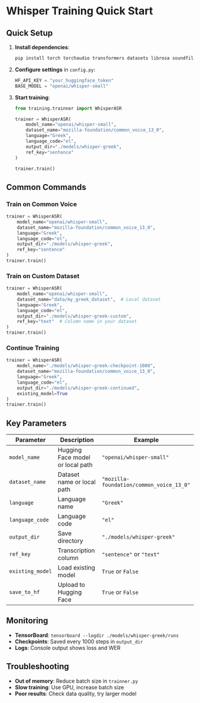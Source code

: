 # Whisper Training Quick Start

## Quick Setup

1. **Install dependencies**:
   ```bash
   pip install torch torchaudio transformers datasets librosa soundfile pyannote.audio
   ```

2. **Configure settings** in `config.py`:
   ```python
   HF_API_KEY = "your_huggingface_token"
   BASE_MODEL = "openai/whisper-small"
   ```

3. **Start training**:
   ```python
   from training.trainner import WhisperASR
   
   trainer = WhisperASR(
       model_name="openai/whisper-small",
       dataset_name="mozilla-foundation/common_voice_13_0",
       language="Greek",
       language_code="el",
       output_dir="./models/whisper-greek",
       ref_key="sentence"
   )
   
   trainer.train()
   ```

## Common Commands

### Train on Common Voice
```python
trainer = WhisperASR(
    model_name="openai/whisper-small",
    dataset_name="mozilla-foundation/common_voice_13_0",
    language="Greek",
    language_code="el",
    output_dir="./models/whisper-greek",
    ref_key="sentence"
)
trainer.train()
```

### Train on Custom Dataset
```python
trainer = WhisperASR(
    model_name="openai/whisper-small",
    dataset_name="data/my_greek_dataset",  # Local dataset
    language="Greek",
    language_code="el",
    output_dir="./models/whisper-greek-custom",
    ref_key="text"  # Column name in your dataset
)
trainer.train()
```

### Continue Training
```python
trainer = WhisperASR(
    model_name="./models/whisper-greek-checkpoint-1000",
    dataset_name="mozilla-foundation/common_voice_13_0",
    language="Greek",
    language_code="el",
    output_dir="./models/whisper-greek-continued",
    existing_model=True
)
trainer.train()
```

## Key Parameters

| Parameter | Description | Example |
|-----------|-------------|---------|
| `model_name` | Hugging Face model or local path | `"openai/whisper-small"` |
| `dataset_name` | Dataset name or local path | `"mozilla-foundation/common_voice_13_0"` |
| `language` | Language name | `"Greek"` |
| `language_code` | Language code | `"el"` |
| `output_dir` | Save directory | `"./models/whisper-greek"` |
| `ref_key` | Transcription column | `"sentence"` or `"text"` |
| `existing_model` | Load existing model | `True` or `False` |
| `save_to_hf` | Upload to Hugging Face | `True` or `False` |

## Monitoring

- **TensorBoard**: `tensorboard --logdir ./models/whisper-greek/runs`
- **Checkpoints**: Saved every 1000 steps in `output_dir`
- **Logs**: Console output shows loss and WER

## Troubleshooting

- **Out of memory**: Reduce batch size in `trainner.py`
- **Slow training**: Use GPU, increase batch size
- **Poor results**: Check data quality, try larger model
